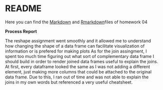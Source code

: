 README
================

Here you can find the [Markdown]() and [Rmarkdown]()files of homework 04

**Process Report**

The reshape assignment went smoothly and it allowed me to understand how changing the shape of a data frame can facilitate visualization of information or is prefered for making plots
As for the join assingment, I spent too much time figuring out what sort of complementary data frame I should build in order to render joined data frames useful to explain the joins. At first, every dataframe looked the same as I was not adding a different element, just making more columns that could be attached to the original data frame. Due to this, I ran out of time and was not able to explain the joins in my own words but referenced a very useful cheatsheet.
